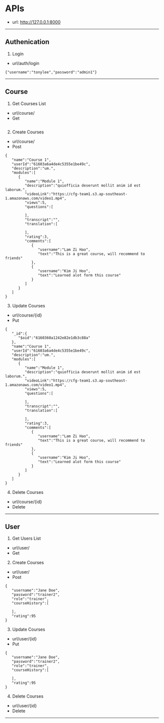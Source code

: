 # APIs
- url: http://127.0.0.1:8000 

---
## Authenication
1. Login
- url/auth/login
```
{"username":"tonylee","password":"admin1"}
```
---
## Course
1. Get Courses List
- url/course/
- Get
```
```
2. Create Courses
- url/course/
- Post
```
{
   "name":"Course 1",
   "userId":"61603a6a4de4c5355e1be49c",
   "description":"um.",
   "modules":[
      {
         "name":"Module 1",
         "description":"quiofficia deserunt mollit anim id est laborum.",
         "videoLink":"https://cfg-team1.s3.ap-southeast-1.amazonaws.com/video1.mp4",
         "views":5,
         "questions":[
            
         ],
         "transcript":"",
         "translation":[
            
         ],
         "rating":3,
         "comments":[
            {
               "username":"Lam Zi Hao",
               "text":"This is a great course, will recommend to friends"
            },
            {
               "username":"Kim Ji Hoo",
               "text":"Learned alot form this course"
            }
         ]
      }
   ]
}

```

3. Update Courses
- url/course/{id}
- Put
```
{
   "_id":{
      "$oid":"6160360a1242e82e1db3c88a"
   },
   "name":"Course 1",
   "userId":"61603a6a4de4c5355e1be49c",
   "description":"um.",
   "modules":[
      {
         "name":"Module 1",
         "description":"quiofficia deserunt mollit anim id est laborum.",
         "videoLink":"https://cfg-team1.s3.ap-southeast-1.amazonaws.com/video1.mp4",
         "views":5,
         "questions":[
            
         ],
         "transcript":"",
         "translation":[
            
         ],
         "rating":3,
         "comments":[
            {
               "username":"Lam Zi Hao",
               "text":"This is a great course, will recommend to friends"
            },
            {
               "username":"Kim Ji Hoo",
               "text":"Learned alot form this course"
            }
         ]
      }
   ]
}

```

4. Delete Courses
- url/course/{id}
- Delete

---
## User
1. Get Users List
- url/user/
- Get


2. Create Courses
- url/user/
- Post
```
{
   "username":"Jane Doe",
   "password":"trainer2",
   "role":"trainer",
   "courseHistory":[
      
   ],
   "rating":95
}
```

3. Update Courses
- url/user/{id}
- Put
```
{
   "username":"Jane Doe",
   "password":"trainer2",
   "role":"trainer",
   "courseHistory":[
      
   ],
   "rating":95
}
```

4. Delete Courses
- url/user/{id}
- Delete

---
